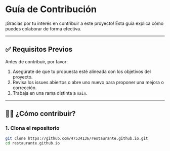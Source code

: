 # Guía de Contribución 

¡Gracias por tu interés en contribuir a este proyecto! Esta guía explica cómo puedes colaborar de forma efectiva.

---

## ✅ Requisitos Previos

Antes de contribuir, por favor:

1. Asegúrate de que tu propuesta esté alineada con los objetivos del proyecto.
2. Revisa los issues abiertos o abre uno nuevo para proponer una mejora o corrección.
3. Trabaja en una rama distinta a `main`.

---

## 🧑‍💻 ¿Cómo contribuir?

### 1. **Clona el repositorio**
```bash
git clone https://github.com/47534136/restaurante.github.io.git
cd restaurante.github.io
